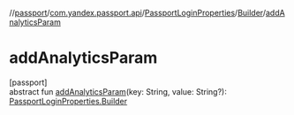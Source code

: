 //[passport](../../../../index.md)/[com.yandex.passport.api](../../index.md)/[PassportLoginProperties](../index.md)/[Builder](index.md)/[addAnalyticsParam](add-analytics-param.md)

# addAnalyticsParam

[passport]\
abstract fun [addAnalyticsParam](add-analytics-param.md)(key: String, value: String?): [PassportLoginProperties.Builder](index.md)
